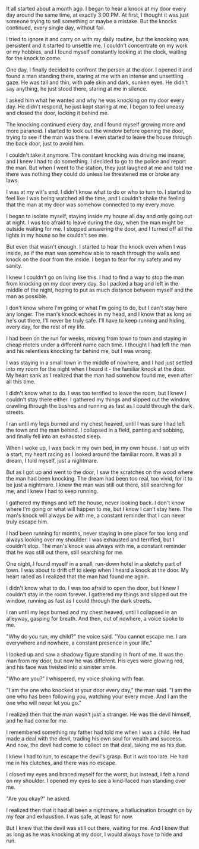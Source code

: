 

It all started about a month ago. I began to hear a knock at my door every day around the same time, at exactly 3:00 PM. At first, I thought it was just someone trying to sell something or maybe a mistake. But the knocks continued, every single day, without fail.

I tried to ignore it and carry on with my daily routine, but the knocking was persistent and it started to unsettle me. I couldn't concentrate on my work or my hobbies, and I found myself constantly looking at the clock, waiting for the knock to come.

One day, I finally decided to confront the person at the door. I opened it and found a man standing there, staring at me with an intense and unsettling gaze. He was tall and thin, with pale skin and dark, sunken eyes. He didn't say anything, he just stood there, staring at me in silence.

I asked him what he wanted and why he was knocking on my door every day. He didn't respond, he just kept staring at me. I began to feel uneasy and closed the door, locking it behind me.

The knocking continued every day, and I found myself growing more and more paranoid. I started to look out the window before opening the door, trying to see if the man was there. I even started to leave the house through the back door, just to avoid him.

I couldn't take it anymore. The constant knocking was driving me insane, and I knew I had to do something. I decided to go to the police and report the man. But when I went to the station, they just laughed at me and told me there was nothing they could do unless he threatened me or broke any laws.

I was at my wit's end. I didn't know what to do or who to turn to. I started to feel like I was being watched all the time, and I couldn't shake the feeling that the man at my door was somehow connected to my every move.

I began to isolate myself, staying inside my house all day and only going out at night. I was too afraid to leave during the day, when the man might be outside waiting for me. I stopped answering the door, and I turned off all the lights in my house so he couldn't see me.

But even that wasn't enough. I started to hear the knock even when I was inside, as if the man was somehow able to reach through the walls and knock on the door from the inside. I began to fear for my safety and my sanity.

I knew I couldn't go on living like this. I had to find a way to stop the man from knocking on my door every day. So I packed a bag and left in the middle of the night, hoping to put as much distance between myself and the man as possible.

I don't know where I'm going or what I'm going to do, but I can't stay here any longer. The man's knock echoes in my head, and I know that as long as he's out there, I'll never be truly safe. I'll have to keep running and hiding, every day, for the rest of my life.

I had been on the run for weeks, moving from town to town and staying in cheap motels under a different name each time. I thought I had left the man and his relentless knocking far behind me, but I was wrong.

I was staying in a small town in the middle of nowhere, and I had just settled into my room for the night when I heard it - the familiar knock at the door. My heart sank as I realized that the man had somehow found me, even after all this time.

I didn't know what to do. I was too terrified to leave the room, but I knew I couldn't stay there either. I gathered my things and slipped out the window, crawling through the bushes and running as fast as I could through the dark streets.

I ran until my legs burned and my chest heaved, until I was sure I had left the town and the man behind. I collapsed in a field, panting and sobbing, and finally fell into an exhausted sleep.

When I woke up, I was back in my own bed, in my own house. I sat up with a start, my heart racing as I looked around the familiar room. It was all a dream, I told myself, just a nightmare.

But as I got up and went to the door, I saw the scratches on the wood where the man had been knocking. The dream had been too real, too vivid, for it to be just a nightmare. I knew the man was still out there, still searching for me, and I knew I had to keep running.

I gathered my things and left the house, never looking back. I don't know where I'm going or what will happen to me, but I know I can't stay here. The man's knock will always be with me, a constant reminder that I can never truly escape him.

I had been running for months, never staying in one place for too long and always looking over my shoulder. I was exhausted and terrified, but I couldn't stop. The man's knock was always with me, a constant reminder that he was still out there, still searching for me.

One night, I found myself in a small, run-down hotel in a sketchy part of town. I was about to drift off to sleep when I heard a knock at the door. My heart raced as I realized that the man had found me again.

I didn't know what to do. I was too afraid to open the door, but I knew I couldn't stay in the room forever. I gathered my things and slipped out the window, running as fast as I could through the dark streets.

I ran until my legs burned and my chest heaved, until I collapsed in an alleyway, gasping for breath. And then, out of nowhere, a voice spoke to me.

"Why do you run, my child?" the voice said. "You cannot escape me. I am everywhere and nowhere, a constant presence in your life."

I looked up and saw a shadowy figure standing in front of me. It was the man from my door, but now he was different. His eyes were glowing red, and his face was twisted into a sinister smile.

"Who are you?" I whispered, my voice shaking with fear.

"I am the one who knocked at your door every day," the man said. "I am the one who has been following you, watching your every move. And I am the one who will never let you go."

I realized then that the man wasn't just a stranger. He was the devil himself, and he had come for me.

I remembered something my father had told me when I was a child. He had made a deal with the devil, trading his own soul for wealth and success. And now, the devil had come to collect on that deal, taking me as his due.

I knew I had to run, to escape the devil's grasp. But it was too late. He had me in his clutches, and there was no escape.

I closed my eyes and braced myself for the worst, but instead, I felt a hand on my shoulder. I opened my eyes to see a kind-faced man standing over me.

"Are you okay?" he asked.

I realized then that it had all been a nightmare, a hallucination brought on by my fear and exhaustion. I was safe, at least for now.

But I knew that the devil was still out there, waiting for me. And I knew that as long as he was knocking at my door, I would always have to hide and run.